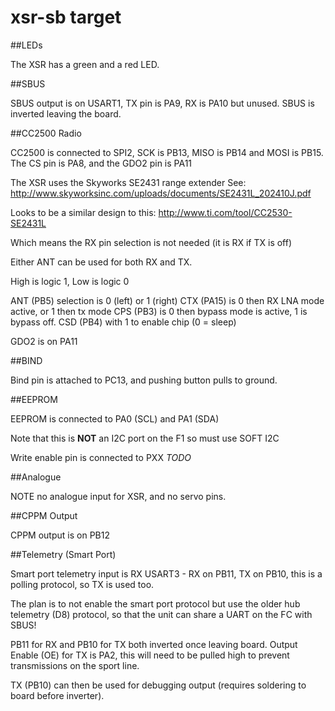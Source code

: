 # xsr-sb target

##LEDs

The XSR has a green and a red LED.

##SBUS

SBUS output is on USART1, TX pin is PA9, RX is PA10 but unused. SBUS is inverted leaving the board.

##CC2500 Radio

CC2500 is connected to SPI2, SCK is PB13, MISO is PB14 and MOSI is PB15.
The CS pin is PA8, and the GDO2 pin is PA11 

The XSR uses the Skyworks SE2431 range extender
See: http://www.skyworksinc.com/uploads/documents/SE2431L_202410J.pdf

Looks to be a similar design to this: http://www.ti.com/tool/CC2530-SE2431L

Which means the RX pin selection is not needed (it is RX if TX is off)

Either ANT can be used for both RX and TX.

High is logic 1, Low is logic 0

ANT (PB5) selection is 0 (left) or 1 (right)
CTX (PA15) is 0 then RX LNA mode active, or 1 then tx mode
CPS (PB3) is 0 then bypass mode is active, 1 is bypass off.
CSD (PB4) with 1 to enable chip (0 = sleep)

GDO2 is on PA11 

##BIND

Bind pin is attached to PC13, and pushing button pulls to ground.

##EEPROM
 
EEPROM is connected to PA0 (SCL) and PA1 (SDA) 

Note that this is **NOT** an I2C port on the F1 so must use SOFT I2C

Write enable pin is connected to PXX *TODO*

##Analogue

NOTE no analogue input for XSR, and no servo pins.

##CPPM Output

CPPM output is on PB12

##Telemetry (Smart Port)
    
Smart port telemetry input is RX USART3 - RX on PB11, TX on PB10, this is a polling protocol, so TX is used too.

The plan is to not enable the smart port protocol but use the older hub telemetry (D8) protocol, so that the unit can share a UART on the FC with SBUS!

PB11 for RX and PB10 for TX both inverted once leaving board.
Output Enable (OE) for TX is PA2, this will need to be pulled high to prevent transmissions on the sport line.

TX (PB10) can then be used for debugging output (requires soldering to board before inverter). 

